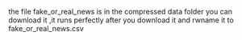 the file fake_or_real_news is in the compressed data folder
you can download it ,it runs perfectly after you download it and rwname it to fake_or_real_news.csv
